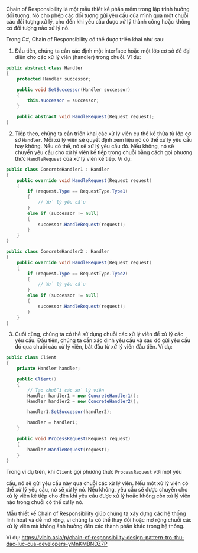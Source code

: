 Chain of Responsibility là một mẫu thiết kế phần mềm trong lập trình hướng đối tượng. Nó cho phép các đối tượng gửi yêu cầu của mình qua một chuỗi các đối tượng xử lý, cho đến khi yêu cầu được xử lý thành công hoặc không có đối tượng nào xử lý nó.

Trong C#, Chain of Responsibility có thể được triển khai như sau:

1. Đầu tiên, chúng ta cần xác định một interface hoặc một lớp cơ sở để đại diện cho các xử lý viên (handler) trong chuỗi. Ví dụ:

```csharp
public abstract class Handler
{
    protected Handler successor;

    public void SetSuccessor(Handler successor)
    {
        this.successor = successor;
    }

    public abstract void HandleRequest(Request request);
}
```

2. Tiếp theo, chúng ta cần triển khai các xử lý viên cụ thể kế thừa từ lớp cơ sở `Handler`. Mỗi xử lý viên sẽ quyết định xem liệu nó có thể xử lý yêu cầu hay không. Nếu có thể, nó sẽ xử lý yêu cầu đó. Nếu không, nó sẽ chuyển yêu cầu cho xử lý viên kế tiếp trong chuỗi bằng cách gọi phương thức `HandleRequest` của xử lý viên kế tiếp. Ví dụ:

```csharp
public class ConcreteHandler1 : Handler
{
    public override void HandleRequest(Request request)
    {
        if (request.Type == RequestType.Type1)
        {
            // Xử lý yêu cầu
        }
        else if (successor != null)
        {
            successor.HandleRequest(request);
        }
    }
}

public class ConcreteHandler2 : Handler
{
    public override void HandleRequest(Request request)
    {
        if (request.Type == RequestType.Type2)
        {
            // Xử lý yêu cầu
        }
        else if (successor != null)
        {
            successor.HandleRequest(request);
        }
    }
}
```

3. Cuối cùng, chúng ta có thể sử dụng chuỗi các xử lý viên để xử lý các yêu cầu. Đầu tiên, chúng ta cần xác định yêu cầu và sau đó gửi yêu cầu đó qua chuỗi các xử lý viên, bắt đầu từ xử lý viên đầu tiên. Ví dụ:

```csharp
public class Client
{
    private Handler handler;

    public Client()
    {
        // Tạo chuỗi các xử lý viên
        Handler handler1 = new ConcreteHandler1();
        Handler handler2 = new ConcreteHandler2();

        handler1.SetSuccessor(handler2);

        handler = handler1;
    }

    public void ProcessRequest(Request request)
    {
        handler.HandleRequest(request);
    }
}
```

Trong ví dụ trên, khi `Client` gọi phương thức `ProcessRequest` với một yêu

 cầu, nó sẽ gửi yêu cầu này qua chuỗi các xử lý viên. Nếu một xử lý viên có thể xử lý yêu cầu, nó sẽ xử lý nó. Nếu không, yêu cầu sẽ được chuyển cho xử lý viên kế tiếp cho đến khi yêu cầu được xử lý hoặc không còn xử lý viên nào trong chuỗi có thể xử lý nó.

Mẫu thiết kế Chain of Responsibility giúp chúng ta xây dựng các hệ thống linh hoạt và dễ mở rộng, vì chúng ta có thể thay đổi hoặc mở rộng chuỗi các xử lý viên mà không ảnh hưởng đến các thành phần khác trong hệ thống.

Ví dụ: https://viblo.asia/p/chain-of-responsibility-design-pattern-tro-thu-dac-luc-cua-developers-yMnKMBNDZ7P
